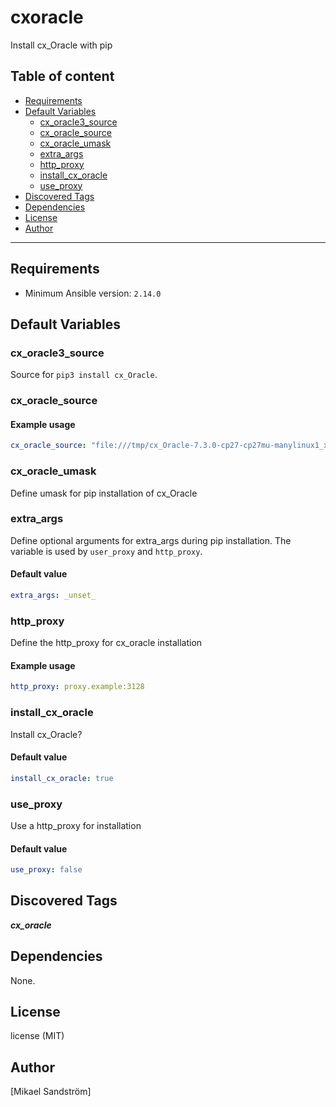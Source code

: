 # cxoracle

Install cx_Oracle with pip

## Table of content

- [Requirements](#requirements)
- [Default Variables](#default-variables)
  - [cx_oracle3_source](#cx_oracle3_source)
  - [cx_oracle_source](#cx_oracle_source)
  - [cx_oracle_umask](#cx_oracle_umask)
  - [extra_args](#extra_args)
  - [http_proxy](#http_proxy)
  - [install_cx_oracle](#install_cx_oracle)
  - [use_proxy](#use_proxy)
- [Discovered Tags](#discovered-tags)
- [Dependencies](#dependencies)
- [License](#license)
- [Author](#author)

---

## Requirements

- Minimum Ansible version: `2.14.0`


## Default Variables

### cx_oracle3_source

Source for `pip3 install cx_Oracle`.

### cx_oracle_source

#### Example usage

```YAML
cx_oracle_source: "file:///tmp/cx_Oracle-7.3.0-cp27-cp27mu-manylinux1_x86_64.whl"
```

### cx_oracle_umask

Define umask for pip installation of cx_Oracle

### extra_args

Define optional arguments for extra_args during pip installation.
The variable is used by `user_proxy` and `http_proxy`.

#### Default value

```YAML
extra_args: _unset_
```

### http_proxy

Define the http_proxy for cx_oracle installation

#### Example usage

```YAML
http_proxy: proxy.example:3128
```

### install_cx_oracle

Install cx_Oracle?

#### Default value

```YAML
install_cx_oracle: true
```

### use_proxy

Use a http_proxy for installation

#### Default value

```YAML
use_proxy: false
```

## Discovered Tags

**_cx_oracle_**


## Dependencies

None.

## License

license (MIT)

## Author

[Mikael Sandström]
